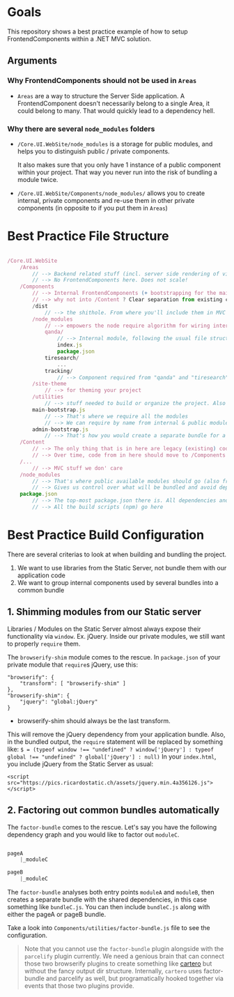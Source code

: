 # Goals

This repository shows a best practice example of how to setup FrontendComponents within a .NET MVC solution.

## Arguments

### Why FrontendComponents should not be used in `Areas`

- `Areas` are a way to structure the Server Side application. A FrontendComponent doesn't necessarily belong to a single Area, it could belong to many.
That would quickly lead to a dependency hell.

### Why there are several `node_modules` folders

- `/Core.UI.WebSite/node_modules` is a storage for public modules, and helps you to distinguish public / private components.

    It also makes sure that you only have 1 instance of a public component within your project. That way you never run into the risk of bundling a module twice.

- `/Core.UI.WebSite/Components/node_modules/` allows you to create internal, private components and re-use them in other private components (in opposite to if you put them in `Areas`)

# Best Practice File Structure

```javascript

/Core.UI.WebSite
    /Areas
        // --> Backend related stuff (incl. server side rendering of views)
        // --> No FrontendComponents here. Does not scale!
    /Components
        // --> Internal FrontendComponents (+ bootstrapping for the main applications)
        // --> why not into /Content ? Clear separation from existing code
        /dist
            // --> the shithole. From where you'll include them in MVC bundles
        /node_modules
            // --> empowers the node require algorithm for wiring internal modules
            qanda/
                // --> Internal module, following the usual file structure pattern
                index.js
                package.json
            tiresearch/
                ...
            tracking/
                // --> Component required from "qanda" and "tiresearch"
        /site-theme
            // --> for theming your project
        /utilities
            // --> stuff needed to build or organize the project. Also gulp tasks could go in here.
        main-bootstrap.js
            // --> That's where we require all the modules
            // --> We can require by name from internal & public modules. Fancy.
        admin-bootstrap.js
            // --> That's how you would create a separate bundle for a specific area.
    /Content
        // --> The only thing that is in here are legacy (existing) code
        // --> Over time, code from in here should move to /Components
    /...
        // --> MVC stuff we don' care
    /node_modules
        // --> That's where public available modules should go (also from npm.qxlricardo.internal)
        // --> Gives us control over what will be bundled and avoid dependency hell (duplication)
    package.json
        // --> The top-most package.json there is. All dependencies and peer dependencies go here
        // --> All the build scripts (npm) go here
```

# Best Practice Build Configuration

There are several criterias to look at when building and bundling the project.

1. We want to use libraries from the Static Server, not bundle them with our application code
2. We want to group internal components used by several bundles into a common bundle

## 1. Shimming modules from our Static server

Libraries / Modules on the Static Server almost always expose their functionality via `window`. Ex. jQuery.
Inside our private modules, we still want to properly `require` them.

The `browserify-shim` module comes to the rescue. In `package.json` of your private module that `require`s jQuery, use this:

```
"browserify": {
    "transform": [ "browserify-shim" ]
},
"browserify-shim": {
    "jquery": "global:jQuery"
}
```
* browserify-shim should always be the last transform.

This will remove the jQuery dependency from your application bundle. Also, in the bundled output, the `require` statement will be replaced by something like: `$ = (typeof window !== "undefined" ? window['jQuery'] : typeof global !== "undefined" ? global['jQuery'] : null)`
In your `index.html`, you include jQuery from the Static Server as usual:

```
<script src="https://pics.ricardostatic.ch/assets/jquery.min.4a356126.js"></script>
```

## 2. Factoring out common bundles automatically

The `factor-bundle` comes to the rescue. Let's say you have the following dependency graph and you would like to factor out `moduleC`.

```javascript

pageA
    |_moduleC

pageB
    |_moduleC

```

The `factor-bundle` analyses both entry points `moduleA` and `moduleB`, then creates a separate bundle with the shared dependencies, in this case something like `bundleC.js`. You can then include `bundleC.js` along with either the pageA or pageB bundle.

Take a look into `Components/utilities/factor-bundle.js` file to see the configuration.

> Note that you cannot use the `factor-bundle` plugin alongside with the `parcelify` plugin currently. We need a genious brain that can connect those two browserify plugins to create something like [cartero](https://github.com/rotundasoftware/cartero) but without the fancy output dir structure. Internally, `cartero` uses factor-bundle and parcelify as well, but programatically hooked together via events that those two plugins provide.
